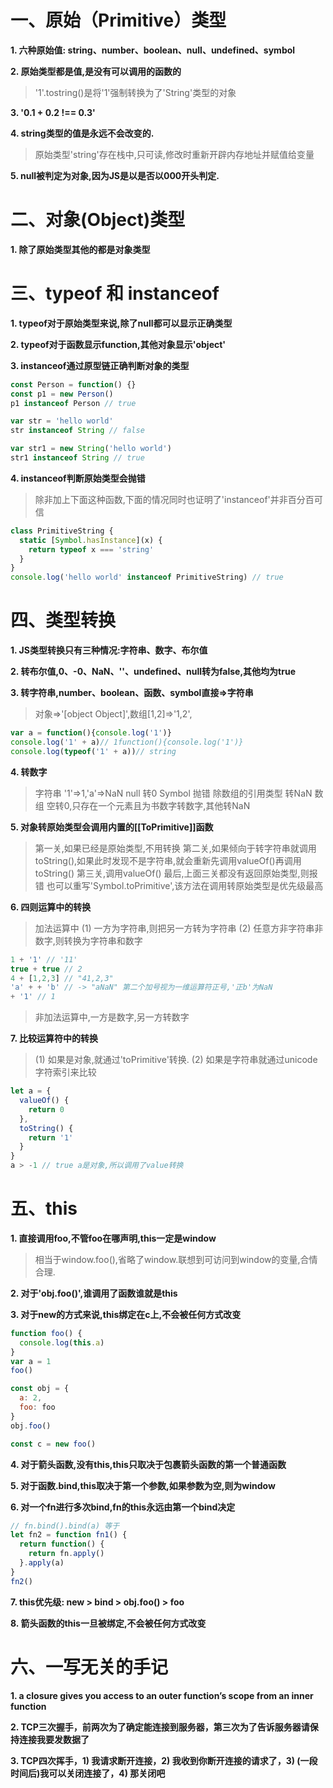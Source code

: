 # 一、原始（Primitive）类型

  **1. 六种原始值: string、number、boolean、null、undefined、symbol**

  **2. 原始类型都是值,是没有可以调用的函数的**

  > '1'.tostring()是将'1'强制转换为了'String'类型的对象

  **3. '0.1 + 0.2 !== 0.3'**

  **4. string类型的值是永远不会改变的.**

  > 原始类型'string'存在栈中,只可读,修改时重新开辟内存地址并赋值给变量

  **5. null被判定为对象,因为JS是以是否以000开头判定.**

# 二、对象(Object)类型

  **1. 除了原始类型其他的都是对象类型**

# 三、typeof 和 instanceof

  **1. typeof对于原始类型来说,除了null都可以显示正确类型**

  **2. typeof对于函数显示function,其他对象显示'object'**

  **3. instanceof通过原型链正确判断对象的类型**

  ```js
  const Person = function() {}
  const p1 = new Person()
  p1 instanceof Person // true

  var str = 'hello world'
  str instanceof String // false

  var str1 = new String('hello world')
  str1 instanceof String // true
  ```

  **4. instanceof判断原始类型会抛错**

  > 除非加上下面这种函数,下面的情况同时也证明了'instanceof'并非百分百可信
  ```js
  class PrimitiveString {
    static [Symbol.hasInstance](x) {
      return typeof x === 'string'
    }
  }
  console.log('hello world' instanceof PrimitiveString) // true
  ```

# 四、类型转换

  **1. JS类型转换只有三种情况:字符串、数字、布尔值**

  **2. 转布尔值,0、-0、NaN、''、undefined、null转为false,其他均为true**

  **3. 转字符串,number、boolean、函数、symbol直接=>字符串**

  > 对象=>'[object Object]',数组[1,2]=>'1,2',
  ```js
  var a = function(){console.log('1')}
  console.log('1' + a)// 1function(){console.log('1')} 
  console.log(typeof('1' + a))// string
  ```

  **4. 转数字**

  > 字符串 '1'=>1,'a'=>NaN
  > null 转0
  > Symbol 抛错
  > 除数组的引用类型 转NaN
  > 数组 空转0,只存在一个元素且为书数字转数字,其他转NaN

  **5. 对象转原始类型会调用内置的[[ToPrimitive]]函数**

  > 第一关,如果已经是原始类型,不用转换
  > 第二关,如果倾向于转字符串就调用toString(),如果此时发现不是字符串,就会重新先调用valueOf()再调用toString()
  > 第三关,调用valueOf()
  > 最后,上面三关都没有返回原始类型,则报错
  > 也可以重写'Symbol.toPrimitive',该方法在调用转原始类型是优先级最高

  **6. 四则运算中的转换**

  > 加法运算中
  > (1) 一方为字符串,则把另一方转为字符串
  > (2) 任意方非字符串非数字,则转换为字符串和数字
  ```js
  1 + '1' // '11'
  true + true // 2
  4 + [1,2,3] // "41,2,3"
  'a' + + 'b' // -> "aNaN" 第二个加号视为一维运算符正号,'正b'为NaN
  + '1' // 1
  ```

  > 非加法运算中,一方是数字,另一方转数字

  **7. 比较运算符中的转换**

  > (1) 如果是对象,就通过'toPrimitive'转换.
  > (2) 如果是字符串就通过unicode字符索引来比较
  ```js
  let a = {
    valueOf() {
      return 0
    },
    toString() {
      return '1'
    }
  }
  a > -1 // true a是对象,所以调用了value转换
  ```

# 五、this

  **1. 直接调用foo,不管foo在哪声明,this一定是window**

  > 相当于window.foo(),省略了window.联想到可访问到window的变量,合情合理.

  **2. 对于'obj.foo()',谁调用了函数谁就是this**

  **3. 对于new的方式来说,this绑定在c上,不会被任何方式改变**

  ```js
  function foo() {
    console.log(this.a)
  }
  var a = 1
  foo()

  const obj = {
    a: 2,
    foo: foo
  }
  obj.foo()

  const c = new foo()
  ```

  **4. 对于箭头函数,没有this,this只取决于包裹箭头函数的第一个普通函数**

  **5. 对于函数.bind,this取决于第一个参数,如果参数为空,则为window**

  **6. 对一个fn进行多次bind,fn的this永远由第一个bind决定**

  ```js
  // fn.bind().bind(a) 等于
  let fn2 = function fn1() {
    return function() {
      return fn.apply()
    }.apply(a)
  }
  fn2()
  ```

  **7. this优先级: new > bind > obj.foo() > foo**

  **8. 箭头函数的this一旦被绑定,不会被任何方式改变**


# 六、一写无关的手记

  **1. a closure gives you access to an outer function’s scope from an inner function**

  **2. TCP三次握手，前两次为了确定能连接到服务器，第三次为了告诉服务器请保持连接我要发数据了**

  **3. TCP四次挥手，1) 我请求断开连接，2) 我收到你断开连接的请求了，3) (一段时间后)我可以关闭连接了，4) 那关闭吧**
